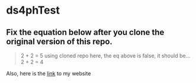 # ds4phTest
## Fix the equation below after you clone the original version of this repo.
> 2 + 2 = 5
> using cloned repo here, the eq above is false, it should be...
> 2 + 2 = 4

Also, here is the [link](https://hearmystory-advocacy.org/) to my website
